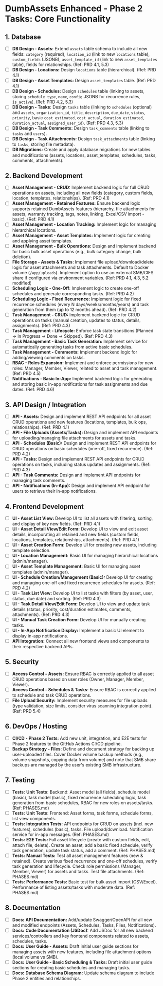 # DumbAssets Enhanced - Phase 2 Tasks: Core Functionality

## 1. Database

*   [ ] **DB Design - Assets:** Extend `assets` table schema to include all new fields: `category` (required), `location_id` (link to new `locations` table), `custom_fields` (JSONB), `asset_template_id` (link to new `asset_templates` table), fields for relationships. (Ref: PRD 4.1, 5.3)
*   [ ] **DB Design - Locations:** Design `locations` table (hierarchical). (Ref: PRD 4.1)
*   [ ] **DB Design - Asset Templates:** Design `asset_templates` table. (Ref: PRD 4.1)
*   [ ] **DB Design - Schedules:** Design `schedules` table (linking to assets, storing `schedule_type`, `name`, `config` JSONB for recurrence rules, `is_active`). (Ref: PRD 4.2, 5.3)
*   [ ] **DB Design - Tasks:** Design `tasks` table (linking to `schedules` (optional) and `assets`, `organization_id`, `title`, `description`, `due_date`, `status`, `priority`, basic `cost_estimated`, `cost_actual`, `duration_estimated`, `duration_actual`, `assigned_user_id`). (Ref: PRD 4.3, 5.3)
*   [ ] **DB Design - Task Comments:** Design `task_comments` table (linking to `tasks` and `users`).
*   [ ] **DB Design - Task Attachments:** Design `task_attachments` table (linking to `tasks`, storing file metadata).
*   [ ] **DB Migrations:** Create and apply database migrations for new tables and modifications (assets, locations, asset_templates, schedules, tasks, comments, attachments).

## 2. Backend Development

*   [ ] **Asset Management - CRUD:** Implement backend logic for full CRUD operations on assets, including all new fields (category, custom fields, location, templates, relationships). (Ref: PRD 4.1)
*   [ ] **Asset Management - Retained Features:** Ensure backend logic supports retained DumbAssets features (hierarchy, file attachments for assets, warranty tracking, tags, notes, linking, Excel/CSV import - basic). (Ref: PRD 4.1)
*   [ ] **Asset Management - Location Tracking:** Implement logic for managing hierarchical locations.
*   [ ] **Asset Management - Asset Templates:** Implement logic for creating and applying asset templates.
*   [ ] **Asset Management - Bulk Operations:** Design and implement backend for basic bulk asset operations (e.g., bulk category change, bulk deletion).
*   [ ] **File Storage - Assets & Tasks:** Implement file upload/download/delete logic for asset attachments and task attachments. Default to Docker volume (`/app/uploads`). Implement option to use an external SMB/CIFS share if configured via environment variables. (Ref: PRD 4.1, 4.3, 5.2 modified)
*   [ ] **Scheduling Logic - One-Off:** Implement logic to create one-off schedules and generate corresponding tasks. (Ref: PRD 4.2)
*   [ ] **Scheduling Logic - Fixed Recurrence:** Implement logic for fixed recurrence schedules (every N days/weeks/months/years) and task generation from them (up to 12 months ahead). (Ref: PRD 4.2)
*   [ ] **Task Management - CRUD:** Implement backend logic for CRUD operations on tasks (manual creation, updates to status, details, assignments). (Ref: PRD 4.3)
*   [ ] **Task Management - Lifecycle:** Enforce task state transitions (Planned → In Progress → Done → Skipped). (Ref: PRD 4.3)
*   [ ] **Task Management - Basic Task Generation:** Implement service for automatically generating tasks from active basic schedules.
*   [ ] **Task Management - Comments:** Implement backend logic for adding/viewing comments on tasks.
*   [ ] **RBAC - Roles Expansion:** Implement and enforce permissions for new roles: Manager, Member, Viewer, related to asset and task management. (Ref: PRD 4.5)
*   [ ] **Notifications - Basic In-App:** Implement backend logic for generating and storing basic in-app notifications for task assignments and due dates. (Ref: PRD 4.6)

## 3. API Design / Integration

*   [ ] **API - Assets:** Design and implement REST API endpoints for all asset CRUD operations and new features (locations, templates, bulk ops, relationships). (Ref: PRD 4.1)
*   [ ] **API - File Uploads (Assets/Tasks):** Design and implement API endpoints for uploading/managing file attachments for assets and tasks.
*   [ ] **API - Schedules (Basic):** Design and implement REST API endpoints for CRUD operations on basic schedules (one-off, fixed recurrence). (Ref: PRD 4.2)
*   [ ] **API - Tasks:** Design and implement REST API endpoints for CRUD operations on tasks, including status updates and assignments. (Ref: PRD 4.3)
*   [ ] **API - Task Comments:** Design and implement API endpoints for managing task comments.
*   [ ] **API - Notifications (In-App):** Design and implement API endpoint for users to retrieve their in-app notifications.

## 4. Frontend Development

*   [ ] **UI - Asset List View:** Develop UI to list all assets with filtering, sorting, and display of key new fields. (Ref: PRD 4.1)
*   [ ] **UI - Asset Detail View/Edit Form:** Develop UI to view and edit asset details, incorporating all retained and new fields (custom fields, locations, templates, relationships, attachments). (Ref: PRD 4.1)
*   [ ] **UI - Asset Creation Form:** Develop UI for creating new assets, including template selection.
*   [ ] **UI - Location Management:** Basic UI for managing hierarchical locations (admin/manager).
*   [ ] **UI - Asset Template Management:** Basic UI for managing asset templates (admin/manager).
*   [ ] **UI - Schedule Creation/Management (Basic):** Develop UI for creating and managing one-off and fixed recurrence schedules for assets. (Ref: PRD 4.2)
*   [ ] **UI - Task List View:** Develop UI to list tasks with filters (by asset, user, status, due date) and sorting. (Ref: PRD 4.3)
*   [ ] **UI - Task Detail View/Edit Form:** Develop UI to view and update task details (status, priority, cost/duration estimates, comments, attachments). (Ref: PRD 4.3)
*   [ ] **UI - Manual Task Creation Form:** Develop UI for manually creating tasks.
*   [ ] **UI - In-App Notification Display:** Implement a basic UI element to display in-app notifications.
*   [ ] **API Integration:** Connect all new frontend views and components to their respective backend APIs.

## 5. Security

*   [ ] **Access Control - Assets:** Ensure RBAC is correctly applied to all asset CRUD operations based on user roles (Owner, Manager, Member, Viewer).
*   [ ] **Access Control - Schedules & Tasks:** Ensure RBAC is correctly applied to schedule and task CRUD operations.
*   [ ] **File Upload Security:** Implement security measures for file uploads (type validation, size limits, consider virus scanning integration point). (Ref: PRD 5.4)

## 6. DevOps / Hosting

*   [ ] **CI/CD - Phase 2 Tests:** Add new unit, integration, and E2E tests for Phase 2 features to the GitHub Actions CI/CD pipeline.
*   [ ] **Backup Strategy - Files:** Define and document strategy for backing up user-uploaded files. Cover Docker volume backup methods (e.g., volume snapshots, copying data from volume) and note that SMB share backups are managed by the user's existing SMB infrastructure.

## 7. Testing

*   [ ] **Tests:** **Unit Tests:** Backend: Asset model (all fields), schedule model (basic), task model (basic), fixed recurrence scheduling logic, task generation from basic schedules, RBAC for new roles on assets/tasks. (Ref: PHASES.md)
*   [ ] **Tests:** **Unit Tests:** Frontend: Asset forms, task forms, schedule forms, list view components.
*   [ ] **Tests:** **Integration Tests:** API endpoints for CRUD on assets (incl. new features), schedules (basic), tasks. File upload/download. Notification service for in-app messages. (Ref: PHASES.md)
*   [ ] **Tests:** **E2E Tests:** Full asset lifecycle (create with custom fields, edit, attach file, delete). Create an asset, add a basic fixed schedule, verify task generation, update task status, add a comment. (Ref: PHASES.md)
*   [ ] **Tests:** **Manual Tests:** Test all asset management features (new & retained). Create various fixed recurrence and one-off schedules, verify task generation and lifecycle. Check role permissions (Manager, Member, Viewer) for assets and tasks. Test file attachments. (Ref: PHASES.md)
*   [ ] **Tests:** **Performance Tests:** Basic test for bulk asset import (CSV/Excel). Performance of listing assets/tasks with moderate data. (Ref: PHASES.md)

## 8. Documentation

*   [ ] **Docs:** **API Documentation:** Add/update Swagger/OpenAPI for all new and modified endpoints (Assets, Schedules, Tasks, Files, Notifications).
*   [ ] **Docs:** **Code Documentation (JSDoc):** Add JSDoc for all new backend services/controllers and key frontend components related to assets, schedules, tasks.
*   [ ] **Docs:** **User Guide - Assets:** Draft initial user guide sections for managing assets with new features, including file attachment options (local volume vs SMB).
*   [ ] **Docs:** **User Guide - Basic Scheduling & Tasks:** Draft initial user guide sections for creating basic schedules and managing tasks.
*   [ ] **Docs:** **Database Schema Diagram:** Update schema diagram to include Phase 2 entities and relationships. 